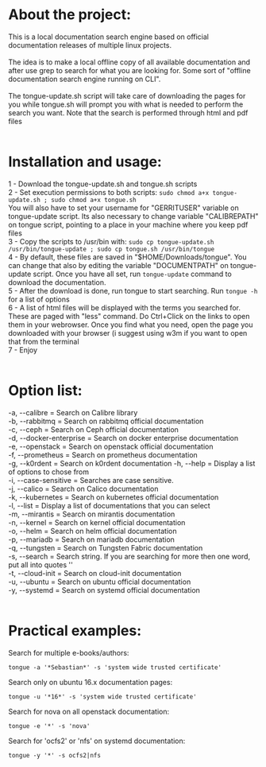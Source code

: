 # About the project:<br>
This is a local documentation search engine based on official documentation releases of multiple linux projects. <br><br>
The idea is to make a local offline copy of all available documentation and after use grep to search for what you are looking for. Some sort of "offline documentation search engine running on CLI".<br><br>
The tongue-update.sh script will take care of downloading the pages for you while tongue.sh will prompt you with what is needed to perform the search you want. Note that the search is performed through html and pdf files<br>
<br>
# Installation and usage:<br>
1 - Download the tongue-update.sh and tongue.sh scripts<br>
2 - Set execution permissions to both scripts: ```sudo chmod a+x tongue-update.sh ; sudo chmod a+x tongue.sh```<br>
You will also have to set your username for "GERRITUSER" variable on tongue-update script. Its also necessary to change variable "CALIBREPATH" on tongue script, pointing to a place in your machine where you keep pdf files<br>
3 - Copy the scripts to /usr/bin with: ```sudo cp tongue-update.sh /usr/bin/tongue-update ; sudo cp tongue.sh /usr/bin/tongue```<br>
4 - By default, these files are saved in "$HOME/Downloads/tongue". You can change that also by editing the variable "DOCUMENTPATH" on tongue-update script. Once you have all set, run ``` tongue-update ``` command to download the documentation. <br>
5 - After the download is done, run tongue to start searching. Run ```tongue -h``` for a list of options<br>
6 - A list of html files will be displayed with the terms you searched for. These are paged with "less" command. Do Ctrl+Click on the links to open them in your webrowser. Once you find what you need, open the page you downloaded with your browser (i suggest using w3m if you want to open that from the terminal<br>
7 - Enjoy<br>
<br>
# Option list:<br>
-a, --calibre = Search on Calibre library<br>
-b, --rabbitmq = Search on rabbitmq official documentation<br>
-c, --ceph = Search on Ceph official documentation<br>
-d, --docker-enterprise = Search on docker enterprise documentation<br>
-e, --openstack = Search on openstack official documentation<br>
-f, --prometheus = Search on prometheus documentation<br>
-g, --k0rdent = Search on k0rdent documentation
-h, --help = Display a list of options to chose from<br>
-i, --case-sensitive = Searches are case sensitive.<br>
-j, --calico = Search on Calico documentation<br>
-k, --kubernetes = Search on kubernetes official documentation<br>
-l, --list = Display a list of documentations that you can select<br>
-m, --mirantis = Search on mirantis documentation<br>
-n, --kernel = Search on kernel official documentation<br>
-o, --helm = Search on helm official documentation<br>
-p, --mariadb = Search on mariadb documentation<br>
-q, --tungsten = Search on Tungsten Fabric documentation<br>
-s, --search = Search string. If you are searching for more then one word, put all into quotes ''<br>
-t, --cloud-init = Search on cloud-init documentation<br>
-u, --ubuntu = Search on ubuntu official documentation<br>
-y, --systemd = Search on systemd official documentation<br>
 <br>
# Practical examples:<br>
Search for multiple e-books/authors:<br>
```
tongue -a '*Sebastian*' -s 'system wide trusted certificate'
```
Search only on ubuntu 16.x documentation pages:<br>
```
tongue -u '*16*' -s 'system wide trusted certificate'
```
Search for nova on all openstack documentation:<br>
```
tongue -e '*' -s 'nova'
```
Search for 'ocfs2' or 'nfs' on systemd documentation:<br>
```
tongue -y '*' -s ocfs2|nfs
```
